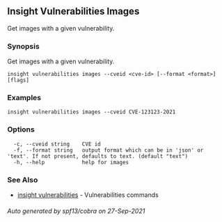 ## Insight Vulnerabilities Images

Get images with a given vulnerability.

### Synopsis

Get images with a given vulnerability.

```
insight vulnerabilities images --cveid <cve-id> [--format <format>] [flags]
```

### Examples

```
insight vulnerabilities images --cveid CVE-123123-2021
```

### Options

```
  -c, --cveid string    CVE id
  -f, --format string   output format which can be in 'json' or 'text'. If not present, defaults to text. (default "text")
  -h, --help            help for images
```

### See Also

* [insight vulnerabilities](insight_vulnerabilities.md)	 - Vulnerabilities commands

###### Auto generated by spf13/cobra on 27-Sep-2021
